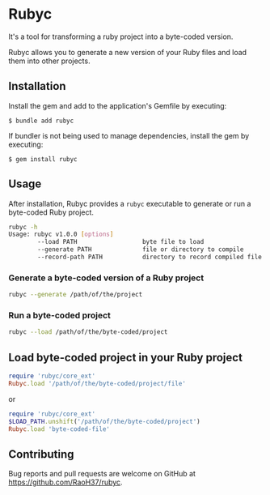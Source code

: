 # Rubyc

It's a tool for transforming a ruby project into a byte-coded version.

Rubyc allows you to generate a new version of your Ruby files and load them into other projects.

## Installation

Install the gem and add to the application's Gemfile by executing:

    $ bundle add rubyc

If bundler is not being used to manage dependencies, install the gem by executing:

    $ gem install rubyc

## Usage

After installation, Rubyc provides a `rubyc` executable to generate or run a byte-coded Ruby project.

```bash
rubyc -h
Usage: rubyc v1.0.0 [options]
        --load PATH                  byte file to load
        --generate PATH              file or directory to compile
        --record-path PATH           directory to record compiled file
```

### Generate a byte-coded version of a Ruby project

```bash
rubyc --generate /path/of/the/project
```

### Run a byte-coded project

```bash
rubyc --load /path/of/the/byte-coded/project
```

## Load byte-coded project in your Ruby project

```ruby
require 'rubyc/core_ext'
Rubyc.load '/path/of/the/byte-coded/project/file'
```

or

```ruby
require 'rubyc/core_ext'
$LOAD_PATH.unshift('/path/of/the/byte-coded/project')
Rubyc.load 'byte-coded-file'
```

## Contributing

Bug reports and pull requests are welcome on GitHub at https://github.com/RaoH37/rubyc.
